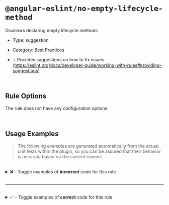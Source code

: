 <!--

  DO NOT EDIT.

  This markdown file was autogenerated using a mixture of the following files as the source of truth for its data:
  - ../../src/rules/no-empty-lifecycle-method.ts
  - ../../tests/rules/no-empty-lifecycle-method/cases.ts

  In order to update this file, it is therefore those files which need to be updated, as well as potentially the generator script:
  - ../../../../tools/scripts/generate-rule-docs.ts

-->

<br>

# `@angular-eslint/no-empty-lifecycle-method`

Disallows declaring empty lifecycle methods

- Type: suggestion
- Category: Best Practices

- 💡 Provides suggestions on how to fix issues (https://eslint.org/docs/developer-guide/working-with-rules#providing-suggestions)

<br>

## Rule Options

The rule does not have any configuration options.

<br>

## Usage Examples

> The following examples are generated automatically from the actual unit tests within the plugin, so you can be assured that their behavior is accurate based on the current commit.

<br>

<details>
<summary>❌ - Toggle examples of <strong>incorrect</strong> code for this rule</summary>

<br>

#### Default Config

```json
{
  "rules": {
    "@angular-eslint/no-empty-lifecycle-method": [
      "error"
    ]
  }
}
```

<br>

#### ❌ Invalid Code

```ts
@Component()
class Test {
  ngAfterContentChecked() {}
  ~~~~~~~~~~~~~~~~~~~~~~~~~~
}
```

<br>

---

<br>

#### Default Config

```json
{
  "rules": {
    "@angular-eslint/no-empty-lifecycle-method": [
      "error"
    ]
  }
}
```

<br>

#### ❌ Invalid Code

```ts
@Directive()
class Test extends BaseDirective {
  ngAfterContentInit() {}
  ~~~~~~~~~~~~~~~~~~~~~~~
}
```

<br>

---

<br>

#### Default Config

```json
{
  "rules": {
    "@angular-eslint/no-empty-lifecycle-method": [
      "error"
    ]
  }
}
```

<br>

#### ❌ Invalid Code

```ts
@Injectable()
class Test extends BaseTest implements AfterViewChecked, OnDestroy {
  'ngAfterViewChecked'() {}
  ~~~~~~~~~~~~~~~~~~~~~~~~~
}
```

<br>

---

<br>

#### Default Config

```json
{
  "rules": {
    "@angular-eslint/no-empty-lifecycle-method": [
      "error"
    ]
  }
}
```

<br>

#### ❌ Invalid Code

```ts
@NgModule()
class Test {
  ['ngAfterViewInit']() {}
  ~~~~~~~~~~~~~~~~~~~~~~~~
}
```

<br>

---

<br>

#### Default Config

```json
{
  "rules": {
    "@angular-eslint/no-empty-lifecycle-method": [
      "error"
    ]
  }
}
```

<br>

#### ❌ Invalid Code

```ts
import { HttpInterceptor } from '@angular/common/http';
import {
  DoCheck,
  DoBootstrap
} from '@angular/core';
@Pipe()
class Test {
  [`ngDoBootstrap`]() {}
  ~~~~~~~~~~~~~~~~~~~~~~
}
```

<br>

---

<br>

#### Default Config

```json
{
  "rules": {
    "@angular-eslint/no-empty-lifecycle-method": [
      "error"
    ]
  }
}
```

<br>

#### ❌ Invalid Code

```ts
import {
  AfterViewChecked,
  DoCheck,
  AfterViewInit,
} from '@angular/core';
@Component()
class Test
    implements AfterViewChecked,
                AfterViewInit,
                DoCheck {
  ngDoCheck() {}
  ~~~~~~~~~~~~~~
}
```

<br>

---

<br>

#### Default Config

```json
{
  "rules": {
    "@angular-eslint/no-empty-lifecycle-method": [
      "error"
    ]
  }
}
```

<br>

#### ❌ Invalid Code

```ts
import {OnChanges, AfterContentInit} from '@angular/core';
@Directive()
class Test implements OnChanges, AfterContentInit {
  ngOnChanges() {}
  ~~~~~~~~~~~~~~~~
}
```

<br>

---

<br>

#### Default Config

```json
{
  "rules": {
    "@angular-eslint/no-empty-lifecycle-method": [
      "error"
    ]
  }
}
```

<br>

#### ❌ Invalid Code

```ts
import * as ng from '@angular/core';
@Injectable()
class Test implements ng.OnDestroy {
  ngOnDestroy() {}
  ~~~~~~~~~~~~~~~~
}
```

<br>

---

<br>

#### Default Config

```json
{
  "rules": {
    "@angular-eslint/no-empty-lifecycle-method": [
      "error"
    ]
  }
}
```

<br>

#### ❌ Invalid Code

```ts
import {DoBootstrap, OnInit} from '@angular/core';
@NgModule()
class Test implements OnInit, DoBootstrap {
  ngOnInit() {
    this.init();
  }
}

@NgModule()
class Test2 implements OnInit, DoBootstrap {
  ngOnInit() {}
  ~~~~~~~~~~~~~
}
```

<br>

---

<br>

#### Default Config

```json
{
  "rules": {
    "@angular-eslint/no-empty-lifecycle-method": [
      "error"
    ]
  }
}
```

<br>

#### ❌ Invalid Code

```ts
@Component()
class Test extends BaseComponent<unknown> implements OnInit {
  ngOnInit() {}
  ~~~~~~~~~~~~~
}
```

</details>

<br>

---

<br>

<details>
<summary>✅ - Toggle examples of <strong>correct</strong> code for this rule</summary>

<br>

#### Default Config

```json
{
  "rules": {
    "@angular-eslint/no-empty-lifecycle-method": [
      "error"
    ]
  }
}
```

<br>

#### ✅ Valid Code

```ts
@Component()
class Test {
  ngAfterContentChecked() { console.log('AfterContentChecked'); }
}
```

<br>

---

<br>

#### Default Config

```json
{
  "rules": {
    "@angular-eslint/no-empty-lifecycle-method": [
      "error"
    ]
  }
}
```

<br>

#### ✅ Valid Code

```ts
@Directive()
class Test {
  ngAfterContentInit() { console.log('AfterContentInit'); }
}
```

<br>

---

<br>

#### Default Config

```json
{
  "rules": {
    "@angular-eslint/no-empty-lifecycle-method": [
      "error"
    ]
  }
}
```

<br>

#### ✅ Valid Code

```ts
@Injectable()
class Test {
  ngAfterViewChecked() { console.log('AfterViewChecked'); }
}
```

<br>

---

<br>

#### Default Config

```json
{
  "rules": {
    "@angular-eslint/no-empty-lifecycle-method": [
      "error"
    ]
  }
}
```

<br>

#### ✅ Valid Code

```ts
@NgModule()
class Test {
  ngAfterViewInit() { console.log('AfterViewInit'); }
}
```

<br>

---

<br>

#### Default Config

```json
{
  "rules": {
    "@angular-eslint/no-empty-lifecycle-method": [
      "error"
    ]
  }
}
```

<br>

#### ✅ Valid Code

```ts
@Pipe()
class Test {
  ngDoBootstrap() { console.log('DoBootstrap'); }
}
```

<br>

---

<br>

#### Default Config

```json
{
  "rules": {
    "@angular-eslint/no-empty-lifecycle-method": [
      "error"
    ]
  }
}
```

<br>

#### ✅ Valid Code

```ts
@Component()
class Test {
  ngDoCheck() { console.log('DoCheck'); }
}
```

<br>

---

<br>

#### Default Config

```json
{
  "rules": {
    "@angular-eslint/no-empty-lifecycle-method": [
      "error"
    ]
  }
}
```

<br>

#### ✅ Valid Code

```ts
@Directive()
class Test {
  ngOnChanges() { console.log('OnChanges'); }
}
```

<br>

---

<br>

#### Default Config

```json
{
  "rules": {
    "@angular-eslint/no-empty-lifecycle-method": [
      "error"
    ]
  }
}
```

<br>

#### ✅ Valid Code

```ts
@Injectable()
class Test {
  ngOnDestroy() { console.log('OnDestroy'); }
}
```

<br>

---

<br>

#### Default Config

```json
{
  "rules": {
    "@angular-eslint/no-empty-lifecycle-method": [
      "error"
    ]
  }
}
```

<br>

#### ✅ Valid Code

```ts
@NgModule()
class Test {
  ngOnInit() { console.log('OnInit'); }
}
```

<br>

---

<br>

#### Default Config

```json
{
  "rules": {
    "@angular-eslint/no-empty-lifecycle-method": [
      "error"
    ]
  }
}
```

<br>

#### ✅ Valid Code

```ts
@Component()
class Test {
  [ngOnInit]() {}
}
```

<br>

---

<br>

#### Default Config

```json
{
  "rules": {
    "@angular-eslint/no-empty-lifecycle-method": [
      "error"
    ]
  }
}
```

<br>

#### ✅ Valid Code

```ts
class Test {
  ngOnInit() {}
}
```

</details>

<br>
